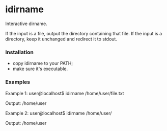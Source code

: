 idirname
========

Interactive dirname.

If the input is a file, output the directory containing that file. If the input is a directory, keep it unchanged and redirect it to stdout.

### Installation
- copy idirname to your PATH; 
- make sure it's executable.

### Examples
Example 1:
user@localhost$ idirname /home/user/file.txt

Output:
/home/user

Example 2:
user@localhost$ idirname /home/user/

Output:
/home/user
